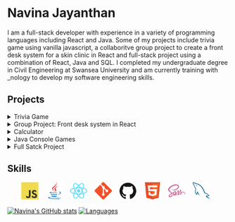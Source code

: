 # Navina Jayanthan

I am a full-stack developer with experience in a variety of programming languages including React and Java. Some of my projects include trivia game using vanilla javascript, a collaboritve group project to create a front desk system for a skin clinic in React and full-stack project using a combination of React, Java and SQL. I completed my undergraduate degree in Civil Engineering at Swansea University and am currently training with _nology to develop my software engineering skills. 

## Projects
<details>
  <summary>Trivia Game</summary>   
  <br>
  A classic trivia game built using HTML, SCSS and vanilla JavaScript. The game utilises JavaScript to make it more interactive by indicating whether a selected answer is right or wrong as well as the question progress and score count.
</details>

<details>
  <summary>Group Project: Front desk system in React</summary>
  <br>
  A collaborative project completed alongside the other trainees at _nology, which involved creating a front desk and stock system for a skin clinic. We used HTML, SASS & React for the frontend and Firebase authentication for a login system. The components/pages are unit tested using React Testing Library. We utilised Scrum to complete this project, in 4 day sprints across 2 weeks.
</details>

<details>
  <summary>Calculator</summary>
  <br>
  A web application for a calculator using vanilla JS, HTML and SCSS. The calculator has fairly basic functionality and can complete the following operations: add, subtract, multiply and divide. 
</details>

<details>
  <summary>Java Console Games</summary>
  <br>
  The card game Snap and the game Hangman created using Java, that utilises the console for the user interface.
</details>

<details>
  <summary>Full Satck Project</summary>
  <br>
  A full stack web application that uses React for the front-end, SQL to create and store the database and Java and SpringBoot to make the API that interacts with the database and the front-end.
</details>


## Skills
<p align="center">
  <img height="40" src="https://raw.githubusercontent.com/devicons/devicon/master/icons/javascript/javascript-original.svg">&nbsp;&nbsp;&nbsp;
  <img height="40" src="https://raw.githubusercontent.com/devicons/devicon/master/icons/java/java-original.svg">&nbsp;&nbsp;&nbsp;
  <img height="40" src="https://raw.githubusercontent.com/devicons/devicon/master/icons/react/react-original.svg">&nbsp;&nbsp;&nbsp;
  <img height="40" src="https://raw.githubusercontent.com/devicons/devicon/master/icons/git/git-original.svg">&nbsp;&nbsp;&nbsp;
  <img height="40" src="https://raw.githubusercontent.com/devicons/devicon/master/icons/github/github-original.svg">&nbsp;&nbsp;&nbsp;
  <img height="40" src="https://raw.githubusercontent.com/devicons/devicon/master/icons/html5/html5-original.svg">&nbsp;&nbsp;&nbsp;
  <img height="40" src="https://raw.githubusercontent.com/devicons/devicon/master/icons/sass/sass-original.svg">&nbsp;&nbsp;&nbsp;
  <img height="40" src="https://raw.githubusercontent.com/devicons/devicon/master/icons/mysql/mysql-original.svg">&nbsp;&nbsp;&nbsp;
</p>

[![Navina's GitHub stats](https://github-readme-stats.vercel.app/api?username=navina321)](https://github.com/navina321/github-readme-stats)
[![Languages](https://github-readme-stats.vercel.app/api/top-langs/?username=navina321&layout=compact)](https://github.com/navina321/github-readme-stats)



<!--
**navina321/navina321** is a ✨ _special_ ✨ repository because its `README.md` (this file) appears on your GitHub profile.

Here are some ideas to get you started:

- 🔭 I’m currently working on ...
- 🌱 I’m currently learning ...
- 👯 I’m looking to collaborate on ...
- 🤔 I’m looking for help with ...
- 💬 Ask me about ...
- 📫 How to reach me: ...
- 😄 Pronouns: ...
- ⚡ Fun fact: ...
-->
